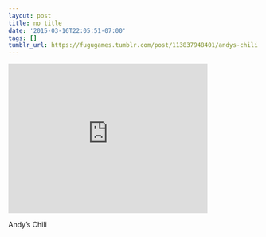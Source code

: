 ```yaml
---
layout: post
title: no title
date: '2015-03-16T22:05:51-07:00'
tags: []
tumblr_url: https://fugugames.tumblr.com/post/113837948401/andys-chili
---
```

<iframe width="400" height="300" id="youtube_iframe" src="https://www.youtube.com/embed/aB6v7_OgOHE?feature=oembed&amp;enablejsapi=1&amp;origin=https://safe.txmblr.com&amp;wmode=opaque" frameborder="0" allow="accelerometer; autoplay; encrypted-media; gyroscope; picture-in-picture" allowfullscreen></iframe>  

Andy’s Chili

